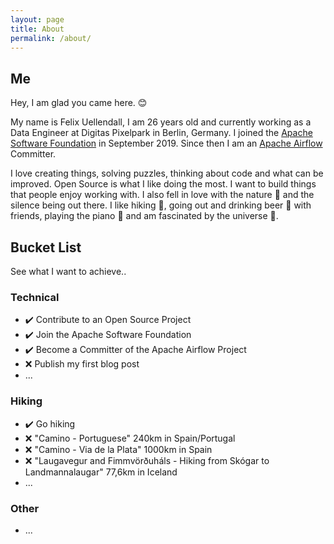 ```yaml
---
layout: page
title: About
permalink: /about/
---
```


## Me

Hey, I am glad you came here. 😊

My name is Felix Uellendall, I am 26 years old and currently working as a Data Engineer at
Digitas Pixelpark in Berlin, Germany.
I joined the [Apache Software Foundation](https://www.apache.org/) in September 2019.
Since then I am an [Apache Airflow](https://github.com/apache/airflow) Committer.

I love creating things, solving puzzles, thinking about code and what can be improved.
Open Source is what I like doing the most. I want to build things that people enjoy working with.
I also fell in love with the nature 🍃 and the silence being out there.
I like hiking 🌄, going out and drinking beer 🍻 with friends,
playing the piano 🎹 and am fascinated by the universe 🌌.

## Bucket List

See what I want to achieve..

### Technical

- ✔️ Contribute to an Open Source Project
- ✔️ Join the Apache Software Foundation
- ✔️ Become a Committer of the Apache Airflow Project
- ❌ Publish my first blog post
- ...

### Hiking

- ✔️ Go hiking
- ❌ "Camino - Portuguese" 240km in Spain/Portugal
- ❌ "Camino - Via de la Plata" 1000km in Spain
- ❌ "Laugavegur and Fimmvörðuháls - Hiking from Skógar to Landmannalaugar" 77,6km in Iceland
- ...

### Other

- ...

